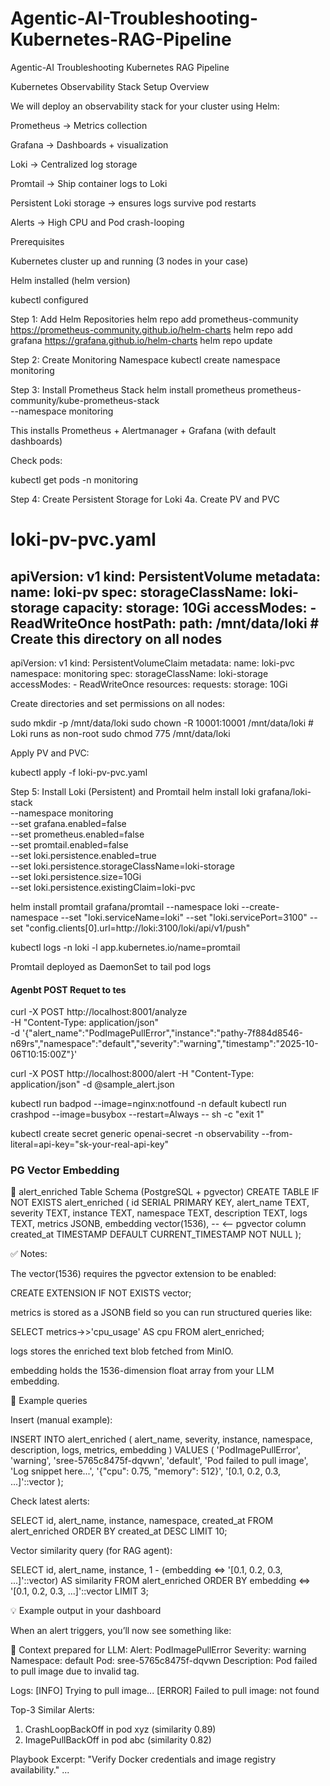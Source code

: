 # Agentic-AI-Troubleshooting-Kubernetes-RAG-Pipeline
Agentic-AI Troubleshooting Kubernetes RAG Pipeline  


Kubernetes Observability Stack Setup
Overview

We will deploy an observability stack for your cluster using Helm:

Prometheus → Metrics collection

Grafana → Dashboards + visualization

Loki → Centralized log storage

Promtail → Ship container logs to Loki

Persistent Loki storage → ensures logs survive pod restarts

Alerts → High CPU and Pod crash-looping

Prerequisites

Kubernetes cluster up and running (3 nodes in your case)

Helm installed (helm version)

kubectl configured

Step 1: Add Helm Repositories
helm repo add prometheus-community https://prometheus-community.github.io/helm-charts
helm repo add grafana https://grafana.github.io/helm-charts
helm repo update

Step 2: Create Monitoring Namespace
kubectl create namespace monitoring

Step 3: Install Prometheus Stack
helm install prometheus prometheus-community/kube-prometheus-stack \
  --namespace monitoring


This installs Prometheus + Alertmanager + Grafana (with default dashboards)

Check pods:

kubectl get pods -n monitoring

Step 4: Create Persistent Storage for Loki
4a. Create PV and PVC
# loki-pv-pvc.yaml
apiVersion: v1
kind: PersistentVolume
metadata:
  name: loki-pv
spec:
  storageClassName: loki-storage
  capacity:
    storage: 10Gi
  accessModes:
    - ReadWriteOnce
  hostPath:
    path: /mnt/data/loki   # Create this directory on all nodes
---
apiVersion: v1
kind: PersistentVolumeClaim
metadata:
  name: loki-pvc
  namespace: monitoring
spec:
  storageClassName: loki-storage
  accessModes:
    - ReadWriteOnce
  resources:
    requests:
      storage: 10Gi


Create directories and set permissions on all nodes:

sudo mkdir -p /mnt/data/loki
sudo chown -R 10001:10001 /mnt/data/loki   # Loki runs as non-root
sudo chmod 775 /mnt/data/loki


Apply PV and PVC:

kubectl apply -f loki-pv-pvc.yaml

Step 5: Install Loki (Persistent) and Promtail
helm install loki grafana/loki-stack \
  --namespace monitoring \
  --set grafana.enabled=false \
  --set prometheus.enabled=false \
  --set promtail.enabled=false \
  --set loki.persistence.enabled=true \
  --set loki.persistence.storageClassName=loki-storage \
  --set loki.persistence.size=10Gi \
  --set loki.persistence.existingClaim=loki-pvc  




  helm install promtail grafana/promtail
--namespace loki --create-namespace
--set "loki.serviceName=loki"
--set "loki.servicePort=3100"
--set "config.clients[0].url=http://loki:3100/loki/api/v1/push"

kubectl logs -n loki -l app.kubernetes.io/name=promtail

Promtail deployed as DaemonSet to tail pod logs 



#### Agenbt POST Requet to tes


curl -X POST http://localhost:8001/analyze \
  -H "Content-Type: application/json" \
  -d '{"alert_name":"PodImagePullError","instance":"pathy-7f884d8546-n69rs","namespace":"default","severity":"warning","timestamp":"2025-10-06T10:15:00Z"}'


curl -X POST http://localhost:8000/alert      -H "Content-Type: application/json"      -d @sample_alert.json

kubectl run badpod --image=nginx:notfound -n default
kubectl run crashpod --image=busybox --restart=Always -- sh -c "exit 1"


kubectl create secret generic openai-secret -n observability --from-literal=api-key="sk-your-real-api-key"  


### PG Vector Embedding

🧱 alert_enriched Table Schema (PostgreSQL + pgvector)
CREATE TABLE IF NOT EXISTS alert_enriched (
    id SERIAL PRIMARY KEY,
    alert_name TEXT,
    severity TEXT,
    instance TEXT,
    namespace TEXT,
    description TEXT,
    logs TEXT,
    metrics JSONB,
    embedding vector(1536),  -- <-- pgvector column
    created_at TIMESTAMP DEFAULT CURRENT_TIMESTAMP NOT NULL
);

✅ Notes:

The vector(1536) requires the pgvector extension to be enabled:

CREATE EXTENSION IF NOT EXISTS vector;


metrics is stored as a JSONB field so you can run structured queries like:

SELECT metrics->>'cpu_usage' AS cpu FROM alert_enriched;


logs stores the enriched text blob fetched from MinIO.

embedding holds the 1536-dimension float array from your LLM embedding.

🧠 Example queries

Insert (manual example):

INSERT INTO alert_enriched (
  alert_name, severity, instance, namespace, description, logs, metrics, embedding
)
VALUES (
  'PodImagePullError',
  'warning',
  'sree-5765c8475f-dqvwn',
  'default',
  'Pod failed to pull image',
  'Log snippet here...',
  '{"cpu": 0.75, "memory": 512}',
  '[0.1, 0.2, 0.3, ...]'::vector
);


Check latest alerts:

SELECT id, alert_name, instance, namespace, created_at
FROM alert_enriched
ORDER BY created_at DESC
LIMIT 10;


Vector similarity query (for RAG agent):

SELECT id, alert_name, instance, 1 - (embedding <=> '[0.1, 0.2, 0.3, ...]'::vector) AS similarity
FROM alert_enriched
ORDER BY embedding <=> '[0.1, 0.2, 0.3, ...]'::vector
LIMIT 3;



💡 Example output in your dashboard

When an alert triggers, you’ll now see something like:

🧩 Context prepared for LLM:
Alert: PodImagePullError
Severity: warning
Namespace: default
Pod: sree-5765c8475f-dqvwn
Description: Pod failed to pull image due to invalid tag.

Logs:
[INFO] Trying to pull image...
[ERROR] Failed to pull image: not found

Top-3 Similar Alerts:
1. CrashLoopBackOff in pod xyz (similarity 0.89)
2. ImagePullBackOff in pod abc (similarity 0.82)

Playbook Excerpt:
"Verify Docker credentials and image registry availability."
...
